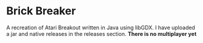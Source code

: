 # Brick Breaker
A recreation of Atari Breakout written in Java using libGDX.
I have uploaded a jar and native releases in the releases section.
**There is no multiplayer yet**
